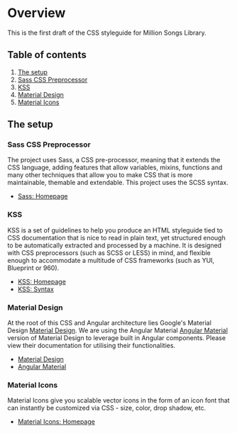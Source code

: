 # Overview
This is the first draft of the CSS styleguide for Million Songs Library.

## Table of contents

1. [The setup](#the-setup)
  1. [Sass CSS Preprocessor](#the-setup-sass-css-preprocessor)
  2. [KSS](#the-setup-kss)
  3. [Material Design](#the-setup-material)
  4. [Material Icons](#the-setup-icons)





<a name="the-setup"></a>
## The setup

<a name="the-setup-sass-css-preprocessor"></a>
### Sass CSS Preprocessor
The project uses Sass, a CSS pre-processor, meaning that it extends the CSS language, adding features that allow variables, mixins, functions and many other techniques that allow you to make CSS that is more maintainable, themable and extendable. This project uses the SCSS syntax.

- [Sass: Homepage](http://sass-lang.com)

<a name="the-setup-kss"></a>
### KSS
KSS is a set of guidelines to help you produce an HTML styleguide tied to CSS documentation that is nice to read in plain text, yet structured enough to be automatically extracted and processed by a machine. It is designed with CSS preprocessors (such as SCSS or LESS) in mind, and flexible enough to accommodate a multitude of CSS frameworks (such as YUI, Blueprint or 960).

- [KSS: Homepage](http://warpspire.com/kss/)
- [KSS: Syntax](http://warpspire.com/kss/syntax/)

<a name="the-setup-material"></a>
### Material Design
At the root of this CSS and Angular architecture lies Google's Material Design [Material Design](http://www.getmdl.io/). We are using the Angular Material [Angular Material](https://material.angularjs.org/latest/) version of Material Design to leverage built in Angular components. Please view their documentation for utilising their functionalities.

- [Material Design](http://www.getmdl.io/)
- [Angular Material](https://material.angularjs.org/latest/)

<a name="the-setup-icons"></a>
### Material Icons
Material Icons give you scalable vector icons in the form of an icon font that can instantly be customized via CSS - size, color, drop shadow, etc.

- [Material Icons: Homepage](https://www.google.com/design/icons/)
